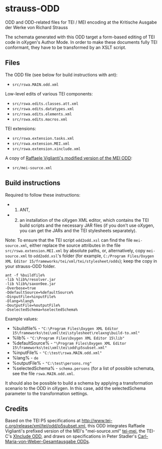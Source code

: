 strauss-ODD
===========

ODD and ODD-related files for TEI / MEI encoding at the Kritische Ausgabe der Werke von Richard Strauss

The schemata generated with this ODD target a form-based editing of TEI code in oXygen's Author Mode. In order to make these documents fully TEI conformant, they have to be transformed by an XSLT script. 
 
Files
-----

The ODD file (see below for build instructions with ant):

- `src/rswa.MAIN.odd.xml`

Low-level edits of various TEI components:

- `src/rswa.edits.classes.att.xml`
- `src/rswa.edits.datatypes.xml`
- `src/rswa.edits.elements.xml`
- `src/rswa.edits.macros.xml`

TEI extensions:

- `src/rswa.extension.tasks.xml`
- `src/rswa.extension.MEI.xml`
- `src/rswa.extension.xinclude.xml`

A copy of [Raffaele Viglianti's modified version of the MEI ODD](https://github.com/TEI-Music-SIG/tei-mei/):

- `src/mei-source.xml`


Build instructions
------------------

Required to follow these instructions: 
- 1. ANT, 
- 2. an installation of the oXygen XML editor, which contains the TEI build scripts and the necessary JAR files (if you don't use oXygen, you can get the JARs and the TEI stylesheets separately).

Note: To ensure that the TEI script `odd2odd.xsl` can find the file `mei-source.xml`, either replace the source attributes in the file `src/rswa.extension.MEI.xml` by absolute paths, or, alternatively, copy `mei-source.xml` to `odd2odd.xsl`'s folder (for example, `C:/Program Files/Oxygen XML Editor 15/frameworks/tei/xml/tei/stylesheet/odds`); keep the copy in your strauss-ODD folder.

```
ant -f %buildfile% 
-lib %lib%/resolver.jar 
-lib %lib%/saxon9ee.jar 
-Dverbose=true 
-DdefaultSource=%defaultSource% 
-DinputFile=%inputFile% 
-Dlang=%lang% 
-DoutputFile=%outputFile% 
-DselectedSchema=%selectedSchema%
```

Example values:
- %buildfile% - `"C:\Program Files\Oxygen XML Editor 15\frameworks\tei\xml\tei\stylesheet\relaxng\build-to.xml"`
- %lib% - `"C:\Program Files\Oxygen XML Editor 15\lib"`
- %defaultSource% - `"\Program Files\Oxygen XML Editor 15\frameworks\tei\xml\tei\odd\p5subset.xml"`
- %inputFile% - `"C:\test\rswa.MAIN.odd.xml"`
- %lang% - `de`
- %outputFile% - `"C:\test\persons.rng"`
- %selectedSchema% - `schema.persons` (for a list of possible schemata, see the file `rswa.MAIN.odd.xml`.

It should also be possible to build a schema by applying a transformation scenario to the ODD in oXygen. In this case, add the selectedSchema parameter to the transformation settings.


Credits
-------

Based on the TEI P5 specifications at http://www.tei-c.org/release/xml/tei/odd/p5subset.xml, this ODD integrates Raffaele Viglianti's prefixed version of the MEI's "mei-source.xml" [tei-mei](https://github.com/TEI-Music-SIG/tei-mei/), the TEI-C's [XInclude ODD](http://www.tei-c.org/release/xml/tei/custom/odd/tei_xinclude.odd), and draws on specifications in Peter Stadler's [Carl-Maria-von-Weber-Gesamtausgabe ODDs](https://github.com/Edirom/WeGA-ODD).
